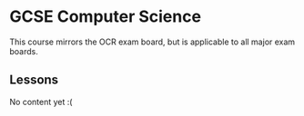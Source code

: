 # GCSE Computer Science

This course mirrors the OCR exam board, but is applicable to all major
exam boards.

## Lessons

No content yet :\(

